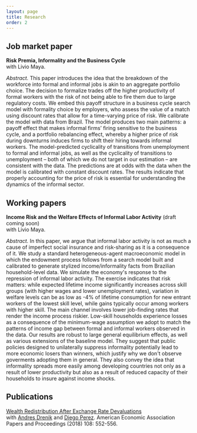 ```yaml
---
layout: page
title: Research
order: 2
---
```


## Job market paper
**Risk Premia, Informality and the Business Cycle** <br />
with Livio Maya. 

*Abstract.*  This paper introduces the idea that the breakdown of the workforce into formal and informal jobs is akin to an aggregate portfolio choice. The decision to formalize trades off the higher productivity of formal workers with the risk of not being able to fire them due to large regulatory costs. We embed this payoff structure in a business cycle search model with formality choice by employers, who assess the value of a match using discount rates that allow for a time-varying price of risk. We calibrate the model with data from Brazil. The model produces two main patterns: a payoff effect that makes informal firms’ firing sensitive to the business cycle, and a portfolio rebalancing effect, whereby a higher price of risk during downturns induces firms to shift their hiring towards informal workers. The model-predicted cyclicality of transitions from unemployment to formal and informal jobs, as well as the cyclicality of transitions to unemployment – both of which we do not target in our estimation – are consistent with the data. The predictions are at odds with the data when the model is calibrated with constant discount rates. The results indicate that properly accounting for the price of risk is essential for understanding the dynamics of the informal sector.




## Working papers
**Income Risk and the Welfare Effects of Informal Labor Activity** (draft coming soon) <br />
with Livio Maya. 

*Abstract.*
In this paper, we argue that informal labor activity is not as much a cause of imperfect social insurance and risk-sharing as it is a consequence of it. We study a standard heterogeneous-agent macroeconomic model in which the endowment process follows from a search model built and calibrated to generate stylized income/informality facts from Brazilian household-level data. We simulate the economy's response to the repression of informal labor activity. The exercise indicates that risk matters: while expected lifetime income significantly increases across skill groups (with higher wages and lower unemployment rates), variation in welfare levels can be as low as -4\% of lifetime consumption for new entrant workers of the lowest skill level, while gains typically occur among workers with higher skill. The main channel involves lower job-finding rates that render the income process riskier. Low-skill households experience losses as a consequence of the minimum-wage assumption we adopt to match the patterns of income gap between formal and informal workers observed in the data. Our results are robust to large general equilibrium effects, as well as various extensions of the baseline model. They suggest that public policies designed to unilaterally suppress informality potentially lead to more economic losers than winners, which justify why we don't observe goverments adopting them in general. They also convey the idea that informality spreads more easily among developing countries not only as a result of lower productivity but also as a result of reduced capacity of their households to insure against income shocks.


## Publications

[Wealth Redistribution After Exchange Rate Devaluations](pub-files/dpp.pdf) <br />
with [Andres Drenik](https://www.andresdrenik.com/) and [Diego Perez](https://www.perezdiego.org/). American Economic Association Papers and Proceedings (2018) 108: 552-556. 
